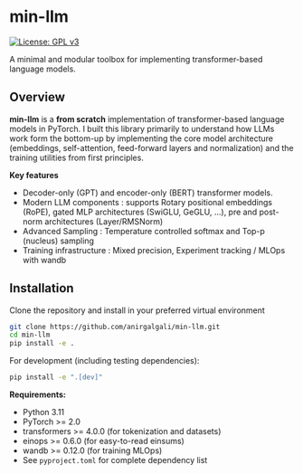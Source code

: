# min-llm

[![License: GPL v3](https://img.shields.io/badge/License-GPLv3-blue.svg)](https://www.gnu.org/licenses/gpl-3.0)

A minimal and modular toolbox for implementing transformer-based language models.

## Overview

**min-llm** is a **from scratch** implementation of transformer-based language models in 
PyTorch. I built this library primarily to understand how LLMs work form the bottom-up by 
implementing the core model architecture (embeddings, self-attention, feed-forward layers 
and normalization) and the training utilities from first principles.

**Key features**
 - Decoder-only (GPT) and encoder-only (BERT) transformer models. 
 - Modern LLM components : supports Rotary positional embeddings (RoPE), gated MLP 
   architectures (SwiGLU, GeGLU, ...), pre and post-norm architectures (Layer/RMSNorm)
 - Advanced Sampling : Temperature controlled softmax and Top-p (nucleus) sampling
 - Training infrastructure : Mixed precision, Experiment tracking / MLOps with wandb

## Installation

Clone the repository and install in your preferred virtual environment

```bash
git clone https://github.com/anirgalgali/min-llm.git
cd min-llm
pip install -e .
```

For development (including testing dependencies):
```bash
pip install -e ".[dev]"
```
**Requirements:**

- Python 3.11
- PyTorch >= 2.0
- transformers >= 4.0.0 (for tokenization and datasets)
- einops >= 0.6.0 (for easy-to-read einsums)
- wandb >= 0.12.0 (for training MLOps)
- See `pyproject.toml` for complete dependency list


 

